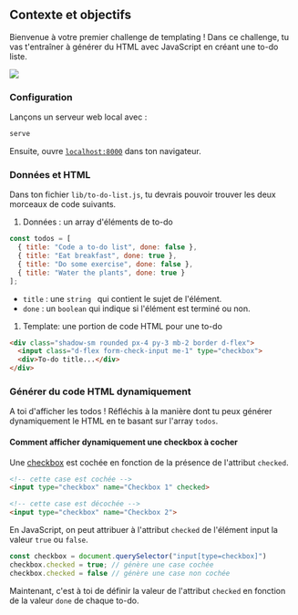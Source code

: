 ## Contexte et objectifs

Bienvenue à votre premier challenge de templating ! Dans ce challenge, tu vas t'entraîner à générer du HTML avec JavaScript en créant une to-do liste.

![](https://raw.githubusercontent.com/lewagon/fullstack-images/master/frontend/to-do-static.png)

### Configuration

Lançons un serveur web local avec :

```bash
serve
```

Ensuite, ouvre [`localhost:8000`](http://localhost:8000) dans ton navigateur.

### Données et HTML

Dans ton fichier `lib/to-do-list.js`, tu devrais pouvoir trouver les deux morceaux de code suivants.

1. Données : un array d'éléments de to-do

```js
const todos = [
  { title: "Code a to-do list", done: false },
  { title: "Eat breakfast", done: true },
  { title: "Do some exercise", done: false },
  { title: "Water the plants", done: true }
];
```

- `title` : une `string ` qui contient le sujet de l'élément.
- `done` : un `boolean` qui indique si l'élément est terminé ou non.

1. Template: une portion de code HTML pour une to-do

```html
<div class="shadow-sm rounded px-4 py-3 mb-2 border d-flex">
  <input class="d-flex form-check-input me-1" type="checkbox">
  <div>To-do title...</div>
</div>
```

### Générer du code HTML dynamiquement

A toi d'afficher les todos ! Réfléchis à la manière dont tu peux générer dynamiquement le HTML en te basant sur l'array `todos`.

#### Comment afficher dynamiquement une checkbox à cocher

Une [checkbox](https://developer.mozilla.org/en-US/docs/Web/HTML/Element/input/checkbox) est cochée en fonction de la présence de l'attribut `checked`.

```html
<!-- cette case est cochée -->
<input type="checkbox" name="Checkbox 1" checked>

<!-- cette case est décochée -->
<input type="checkbox" name="Checkbox 2">
```

En JavaScript, on peut attribuer à l'attribut `checked` de l'élément input la valeur `true` ou `false`.

```js
const checkbox = document.querySelector("input[type=checkbox]")
checkbox.checked = true; // génère une case cochée
checkbox.checked = false // génère une case non cochée
```

Maintenant, c'est à toi de définir la valeur de l'attribut `checked` en fonction de la valeur `done` de chaque to-do.
